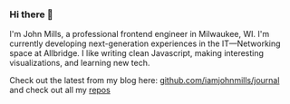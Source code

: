 ### Hi there 👋

I'm John Mills, a professional frontend engineer in Milwaukee, WI. I'm currently developing next-generation experiences in the IT—Networking space at Allbridge. I like writing clean Javascript, making interesting visualizations, and learning new tech.

Check out the latest from my blog here: [github.com/iamjohnmills/journal](https://github.com/iamjohnmills/journal) and check out all my [repos](https://github.com/iamjohnmills?tab=repositories)
